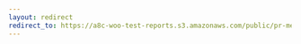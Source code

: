 ```yaml
---
layout: redirect
redirect_to: https://a8c-woo-test-reports.s3.amazonaws.com/public/pr-merge/37032/api/index.html
---
```


